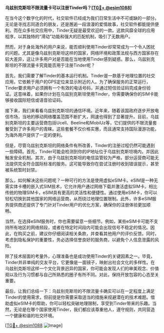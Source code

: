 **乌兹别克斯坦不限流量卡可以注册Tinder吗？[[TG💪+ @esim1088](https://t.me/s/esim1088)]**

在当今这个数字化的时代，社交软件已经成为我们日常生活中不可或缺的一部分。无论是寻找志同道合的朋友，还是邂逅一段浪漫的爱情故事，社交软件都能提供便利。而在众多社交应用中，Tinder无疑是最受欢迎的一款。这款风靡全球的应用程序，以其独特的“滑动”功能和强大的匹配机制，吸引了无数用户。

然而，对于身处海外的用户来说，能否顺利使用Tinder却常常成为一个令人困扰的问题。尤其是像乌兹别克斯坦这样的国家，网络环境和政策法规与西方国家存在较大差异，这让许多用户对是否能在当地使用Tinder感到疑惑。那么，乌兹别克斯坦的不限流量卡究竟能否用于注册Tinder呢？

首先，我们需要了解Tinder的基本运行机制。Tinder是一款基于地理位置的社交应用，它依赖于用户的GPS定位来显示附近的人。为了确保服务的正常运行，Tinder要求用户必须拥有一个有效的电话号码，并通过短信验证码完成身份验证。这意味着，如果你计划在乌兹别克斯坦使用Tinder，你需要确保你的SIM卡能够接收国际短信或语音验证码。

接下来，我们来看看乌兹别克斯坦的通信环境。近年来，随着该国政府逐步开放电信市场，当地的移动网络覆盖范围不断扩大，网速也得到了显著提升。目前，乌兹别克斯坦的主要运营商包括Ucell、Beeline和MobiUz等，它们提供的不限流量套餐受到了许多用户的青睐。这些套餐不仅价格实惠，而且通常支持国际漫游功能，为海外用户提供了一定的便利。

但是，尽管乌兹别克斯坦的网络条件有所改善，Tinder的注册过程仍然可能遇到一些障碍。首先，Tinder可能会检测到你的IP地址位于乌兹别克斯坦境内，并因此触发安全机制。其次，由于乌兹别克斯坦的电信监管较为严格，部分运营商可能无法提供完全符合国际标准的服务。这可能导致你在尝试注册时收到错误提示，甚至被系统暂时封禁。

那么，如何解决这些问题呢？一种可行的方法是使用虚拟eSIM卡。eSIM是一种无需实体卡槽的嵌入式SIM技术，它允许用户通过网络下载并激活虚拟SIM卡。相比传统的物理SIM卡，eSIM具有更高的灵活性和便捷性。通过使用eSIM卡，你可以轻松切换到其他国家的网络运营商，从而绕过地理位置限制。此外，许多eSIM服务提供商还提供了专门针对Tinder用户的优化方案，确保你的注册体验更加顺畅。

当然，在选择eSIM服务时，你也需要留意一些细节。例如，某些eSIM卡可能不支持所有地区的网络频段，或者在特定时间段内可能会出现信号不稳定的情况。因此，在购买之前，建议你仔细阅读相关条款，并查看其他用户的评价反馈。同时，考虑到隐私保护的重要性，务必选择信誉良好的服务商，以避免个人信息泄露的风险。

除了技术层面的考量外，心理准备也是成功使用Tinder的关键因素之一。毕竟，Tinder并非单纯的交友平台，它更像是一面镜子，映射出社会文化的多样性。在乌兹别克斯坦这样一个文化背景迥异的国家，你可能会发现人们的审美观念、价值观以及行为习惯都与自己所熟悉的圈子有所不同。对此，保持开放包容的心态至关重要。

最后，让我们总结一下：乌兹别克斯坦的不限流量卡确实可以在一定程度上满足Tinder的使用需求，但前提是你需要采取适当的措施来规避潜在的技术难题。借助虚拟eSIM卡的帮助，你可以轻松突破地理限制，享受到Tinder带来的乐趣。当然，无论是在哪个国家使用Tinder，我们都应该尊重他人，遵守规则，共同营造一个健康和谐的社交环境。

[[TG💪+ @esim1088](https://t.me/s/esim1088) ![Image](https://i.postimg.cc/4NQfJmqS/Snipaste-2025-05-13-00-14-12.png)]